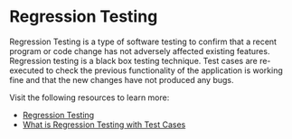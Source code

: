 # Regression Testing

Regression Testing is a type of software testing to confirm that a recent program or code change has not adversely affected existing features. Regression testing is a black box testing technique. Test cases are re-executed to check the previous functionality of the application is working fine and that the new changes have not produced any bugs.

Visit the following resources to learn more:

- [Regression Testing](https://www.javatpoint.com/regression-testing)
- [What is Regression Testing with Test Cases](https://www.guru99.com/regression-testing.html)
